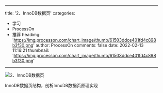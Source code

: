 
---
title: '2、InnoDB数据页'
categories: 
 - 学习
 - ProcessOn
 - 推荐
headimg: 'https://img.processon.com/chart_image/thumb/61503ddce401fd4c898b3f30.png'
author: ProcessOn
comments: false
date: 2022-02-13 11:16:21
thumbnail: 'https://img.processon.com/chart_image/thumb/61503ddce401fd4c898b3f30.png'
---

<div>   
<img class="thumb" alt="2、InnoDB数据页" src="https://img.processon.com/chart_image/thumb/61503ddce401fd4c898b3f30.png" referrerpolicy="no-referrer">
<p>InnoDB数据页结构，剖析InnoDB数据页原理实现</p>  
</div>
            